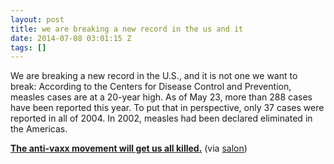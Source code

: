 ```yaml
---
layout: post
title: we are breaking a new record in the us and it
date: 2014-07-08 03:01:15 Z
tags: []
---
```

We are breaking a new record in the U.S., and it is not one we want to break: According to the Centers for Disease Control and Prevention, measles cases are at a 20-year high. As of May 23, more than 288 cases have been reported this year. To put that in perspective, only 37 cases were reported in all of 2004. In 2002, measles had been declared eliminated in the Americas.

**[The anti-vaxx movement will get us all killed.](http://www.salon.com/2014/07/01/anti_vaxx_insanity_new_study_highlights_the_dangers_of_science_denialism/)** (via [salon](http://salon.tumblr.com/))

